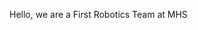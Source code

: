 Hello, we are a First Robotics Team at MHS
  
<!---
MHStatic/MHStatic is a ✨ special ✨ repository because its `README.md` (this file) appears on your GitHub profile.
You can click the Preview link to take a look at your changes.
--->

